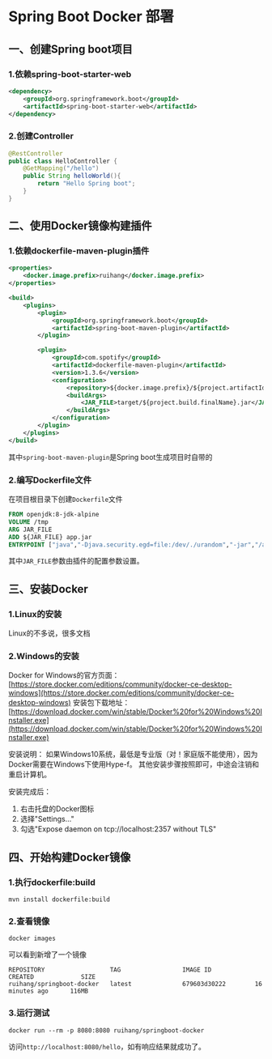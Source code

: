 # Spring Boot Docker 部署
## 一、创建Spring boot项目
### 1.依赖spring-boot-starter-web
```xml
<dependency>
    <groupId>org.springframework.boot</groupId>
    <artifactId>spring-boot-starter-web</artifactId>
</dependency>
```
### 2.创建Controller
```java
@RestController
public class HelloController {
    @GetMapping("/hello")
    public String helloWorld(){
        return "Hello Spring boot";
    }
}
```
## 二、使用Docker镜像构建插件
### 1.依赖dockerfile-maven-plugin插件
```xml
<properties>
    <docker.image.prefix>ruihang</docker.image.prefix>
</properties>
```
```xml
<build>
    <plugins>
        <plugin>
            <groupId>org.springframework.boot</groupId>
            <artifactId>spring-boot-maven-plugin</artifactId>
        </plugin>

        <plugin>
            <groupId>com.spotify</groupId>
            <artifactId>dockerfile-maven-plugin</artifactId>
            <version>1.3.6</version>
            <configuration>
                <repository>${docker.image.prefix}/${project.artifactId}</repository>
                <buildArgs>
                    <JAR_FILE>target/${project.build.finalName}.jar</JAR_FILE>
                </buildArgs>
            </configuration>
        </plugin>
    </plugins>
</build>
```
其中`spring-boot-maven-plugin`是Spring boot生成项目时自带的

### 2.编写Dockerfile文件
在项目根目录下创建`Dockerfile`文件
```dockerfile
FROM openjdk:8-jdk-alpine
VOLUME /tmp
ARG JAR_FILE
ADD ${JAR_FILE} app.jar
ENTRYPOINT ["java","-Djava.security.egd=file:/dev/./urandom","-jar","/app.jar"]
```
其中`JAR_FILE`参数由插件的配置参数设置。

## 三、安装Docker
### 1.Linux的安装
Linux的不多说，很多文档
### 2.Windows的安装
Docker for Windows的官方页面：
[https://store.docker.com/editions/community/docker-ce-desktop-windows](https://store.docker.com/editions/community/docker-ce-desktop-windows)
安装包下载地址：
[https://download.docker.com/win/stable/Docker%20for%20Windows%20Installer.exe](https://download.docker.com/win/stable/Docker%20for%20Windows%20Installer.exe)

安装说明：
如果Windows10系统，最低是专业版（对！家庭版不能使用），因为Docker需要在Windows下使用Hype-f。
其他安装步骤按照即可，中途会注销和重启计算机。

安装完成后：
1. 右击托盘的Docker图标
2. 选择"Settings..."
3. 勾选"Expose daemon on tcp://localhost:2357 without TLS"

## 四、开始构建Docker镜像
### 1.执行dockerfile:build
```
mvn install dockerfile:build
```
### 2.查看镜像
```
docker images
```
可以看到新增了一个镜像
```
REPOSITORY                  TAG                 IMAGE ID            CREATED             SIZE
ruihang/springboot-docker   latest              679603d30222        16 minutes ago      116MB
```

### 3.运行测试
```
docker run --rm -p 8080:8080 ruihang/springboot-docker
```
访问`http://localhost:8080/hello`，如有响应结果就成功了。
